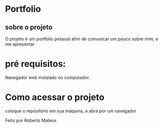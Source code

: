 # Portfolio 
## sobre o projeto
O projeto é um portfolio pessoal afim de comunicar um pouco sobre mim, e me apresentar

# pré requisitos:
Navegador web instalado no computador.
# Como acessar o projeto
coloque o repositório em sua máquina, e abra por um navegador

Feito por Roberto Mateus 
